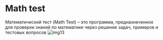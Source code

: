 # Math test
Математический тест (Math Test) – это программа, предназначенное для проверки знаний по математике через решение задач, примеров и тестовых вопросов
![img13](https://github.com/user-attachments/assets/ea0c93a1-02e5-4731-a22b-65e6bb972ec7)
